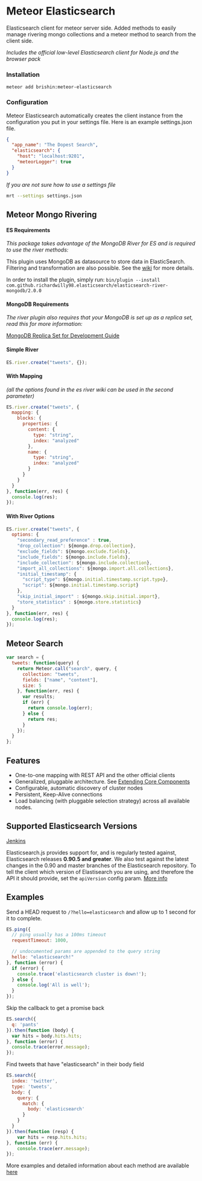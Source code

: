 Meteor Elasticsearch
===================
Elasticsearch client for meteor server side. Added methods to easily manage rivering mongo collections and a meteor method to search from the client side.

*Includes the official low-level Elasticsearch client for Node.js and the browser pack*

### Installation
```
meteor add brishin:meteor-elasticsearch
```

### Configuration
Meteor Elasticsearch automatically creates the client instance from the configuration you put in your settings file. Here is an example settings.json file.
```json
{
  "app_name": "The Dopest Search",
  "elasticsearch": {
    "host": "localhost:9201",
    "meteorLogger": true
  }
}

```

*If you are not sure how to use a settings file*
```bash
mrt --settings settings.json
```

## Meteor Mongo Rivering

#### ES Requirements
*This package takes advantage of the MongoDB River for ES and is required to use the river methods:*

This plugin uses MongoDB as datasource to store data in ElasticSearch. Filtering and transformation are also possible.
See the [wiki](https://github.com/richardwilly98/elasticsearch-river-mongodb/wiki) for more details.

In order to install the plugin, simply run: ```bin/plugin --install com.github.richardwilly98.elasticsearch/elasticsearch-river-mongodb/2.0.0```

#### MongoDB Requirements
*The river plugin also requires that your MongoDB is set up as a replica set, read this for more information:*

[MongoDB Replica Set for Development Guide](http://docs.mongodb.org/manual/tutorial/deploy-replica-set-for-testing/)

#### Simple River
```javascript
ES.river.create("tweets", {});
```

#### With Mapping
*(all the options found in the es river wiki can be used in the second parameter)*
```javascript
ES.river.create("tweets", {
  mapping: {
    blocks: {
      properties: {
        content: {
          type: "string",
          index: "analyzed"
        },
        name: {
          type: "string",
          index: "analyzed"
        }
      }
    }
  }
}, function(err, res) {
  console.log(res);
});
```

#### With River Options
```javascript
ES.river.create("tweets", {
  options: {
    "secondary_read_preference" : true,
    "drop_collection": ${mongo.drop.collection},
    "exclude_fields": ${mongo.exclude.fields},
    "include_fields": ${mongo.include.fields},
    "include_collection": ${mongo.include.collection},
    "import_all_collections": ${mongo.import.all.collections},
    "initial_timestamp": {
      "script_type": ${mongo.initial.timestamp.script.type},
      "script": ${mongo.initial.timestamp.script}
    },
    "skip_initial_import" : ${mongo.skip.initial.import},
    "store_statistics" : ${mongo.store.statistics}
  }
}, function(err, res) {
  console.log(res);
});
```

## Meteor Search
```javascript
var search = {
  tweets: function(query) {
    return Meteor.call("search", query, {
      collection: "tweets",
      fields: ["name", "content"],
      size: 5
    }, function(err, res) {
      var results;
      if (err) {
        return console.log(err);
      } else {
        return res;
      }
    });
  }
};
```

## Features

 - One-to-one mapping with REST API and the other official clients
 - Generalized, pluggable architecture. See [Extending Core Components](http://www.elasticsearch.org/guide/en/elasticsearch/client/javascript-api/current/extending_core_components.html)
 - Configurable, automatic discovery of cluster nodes
 - Persistent, Keep-Alive connections
 - Load balancing (with pluggable selection strategy) across all available nodes.


## Supported Elasticsearch Versions

[Jenkins](https://build.elasticsearch.org/job/es-js_nightly/)

Elasticsearch.js provides support for, and is regularly tested against, Elasticsearch releases **0.90.5 and greater**. We also test against the latest changes in the 0.90 and master branches of the Elasticsearch repository. To tell the client which version of Elastisearch you are using, and therefore the API it should provide, set the `apiVersion` config param. [More info](http://www.elasticsearch.org/guide/en/elasticsearch/client/javascript-api/current/configuration.html#_config_options)

## Examples

Send a HEAD request to `/?hello=elasticsearch` and allow up to 1 second for it to complete.
```js
ES.ping({
  // ping usually has a 100ms timeout
  requestTimeout: 1000,

  // undocumented params are appended to the query string
  hello: "elasticsearch!"
}, function (error) {
  if (error) {
    console.trace('elasticsearch cluster is down!');
  } else {
    console.log('All is well');
  }
});
```

Skip the callback to get a promise back
```js
ES.search({
  q: 'pants'
}).then(function (body) {
  var hits = body.hits.hits;
}, function (error) {
  console.trace(error.message);
});
```

Find tweets that have "elasticsearch" in their body field
```js
ES.search({
  index: 'twitter',
  type: 'tweets',
  body: {
    query: {
      match: {
        body: 'elasticsearch'
      }
    }
  }
}).then(function (resp) {
    var hits = resp.hits.hits;
}, function (err) {
    console.trace(err.message);
});
```

More examples and detailed information about each method are available [here](http://www.elasticsearch.org/guide/en/elasticsearch/client/javascript-api/current/index.html)
